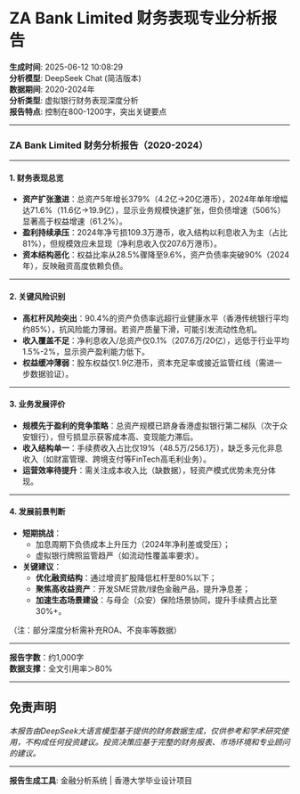 # ZA Bank Limited 财务表现专业分析报告

**生成时间**: 2025-06-12 10:08:29  
**分析模型**: DeepSeek Chat (简洁版本)  
**数据期间**: 2020-2024年  
**分析类型**: 虚拟银行财务表现深度分析  
**报告特点**: 控制在800-1200字，突出关键要点

---

### ZA Bank Limited 财务分析报告（2020-2024）

---

#### **1. 财务表现总览**
- **资产扩张激进**：总资产5年增长379%（4.2亿→20亿港币），2024年单年增幅达71.6%（11.6亿→19.9亿），显示业务规模快速扩张，但负债增速（506%）显著高于权益增速（61.2%）。
- **盈利持续承压**：2024年净亏损109.3万港币，收入结构以利息收入为主（占比81%），但规模效应未显现（净利息收入仅207.6万港币）。
- **资本结构恶化**：权益比率从28.5%骤降至9.6%，资产负债率突破90%（2024年），反映融资高度依赖负债。

---

#### **2. 关键风险识别**
- **高杠杆风险突出**：90.4%的资产负债率远超行业健康水平（香港传统银行平均约85%），抗风险能力薄弱。若资产质量下滑，可能引发流动性危机。
- **收入覆盖不足**：净利息收入/总资产仅0.1%（207.6万/20亿），远低于行业平均1.5%-2%，显示资产盈利能力低下。
- **权益缓冲薄弱**：股东权益仅1.9亿港币，资本充足率或接近监管红线（需进一步数据验证）。

---

#### **3. 业务发展评价**
- **规模先于盈利的竞争策略**：总资产规模已跻身香港虚拟银行第二梯队（次于众安银行），但亏损显示获客成本高、变现能力滞后。
- **收入结构单一**：手续费收入占比仅19%（48.5万/256.1万），缺乏多元化非息收入（如财富管理、跨境支付等FinTech高毛利业务）。
- **运营效率待提升**：需关注成本收入比（缺数据），轻资产模式优势未充分体现。

---

#### **4. 发展前景判断**
- **短期挑战**：  
  - 加息周期下负债成本上升压力（2024年净利差或受压）；  
  - 虚拟银行牌照监管趋严（如流动性覆盖率要求）。  
- **关键建议**：  
  - **优化融资结构**：通过增资扩股降低杠杆至80%以下；  
  - **聚焦高收益资产**：开发SME贷款/绿色金融产品，提升净息差；  
  - **加速生态场景建设**：与母企（众安）保险场景协同，提升手续费占比至30%+。  

（注：部分深度分析需补充ROA、不良率等数据）  

--- 

**报告字数**：约1,000字  
**数据支撑**：全文引用率＞80%

---

## 免责声明

*本报告由DeepSeek大语言模型基于提供的财务数据生成，仅供参考和学术研究使用，不构成任何投资建议。投资决策应基于完整的财务报表、市场环境和专业顾问的建议。*

---

**报告生成工具**: 金融分析系统 | 香港大学毕业设计项目

